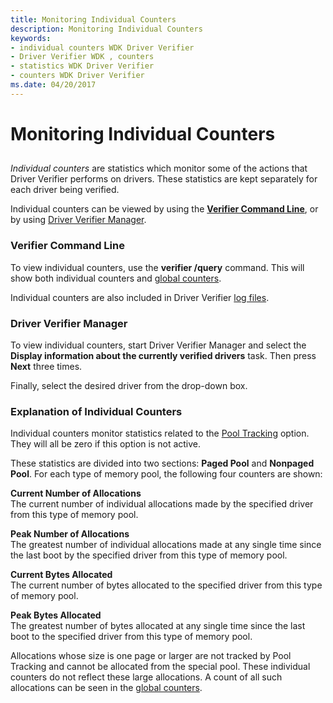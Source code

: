 ```yaml
---
title: Monitoring Individual Counters
description: Monitoring Individual Counters
keywords:
- individual counters WDK Driver Verifier
- Driver Verifier WDK , counters
- statistics WDK Driver Verifier
- counters WDK Driver Verifier
ms.date: 04/20/2017
---
```


# Monitoring Individual Counters


## <span id="ddk_monitoring_individual_counters_tools"></span><span id="DDK_MONITORING_INDIVIDUAL_COUNTERS_TOOLS"></span>


*Individual counters* are statistics which monitor some of the actions that Driver Verifier performs on drivers. These statistics are kept separately for each driver being verified.

Individual counters can be viewed by using the [**Verifier Command Line**](verifier-command-line.md), or by using [Driver Verifier Manager](driver-verifier-manager--windows-xp-and-later-.md). 

### <span id="verifier_command_line"></span><span id="VERIFIER_COMMAND_LINE"></span>Verifier Command Line

To view individual counters, use the **verifier /query** command. This will show both individual counters and [global counters](monitoring-global-counters.md).

Individual counters are also included in Driver Verifier [log files](creating-log-files.md).


### <span id="driver_verifier_manager__windows_xp_and_later_"></span><span id="DRIVER_VERIFIER_MANAGER__WINDOWS_XP_AND_LATER_"></span>Driver Verifier Manager 

To view individual counters, start Driver Verifier Manager and select the **Display information about the currently verified drivers** task. Then press **Next** three times.

Finally, select the desired driver from the drop-down box.

### <span id="explanation_of_individual_counters"></span><span id="EXPLANATION_OF_INDIVIDUAL_COUNTERS"></span>Explanation of Individual Counters

Individual counters monitor statistics related to the [Pool Tracking](pool-tracking.md) option. They will all be zero if this option is not active.

These statistics are divided into two sections: **Paged Pool** and **Nonpaged Pool**. For each type of memory pool, the following four counters are shown:

<span id="Current_Number_of_Allocations"></span><span id="current_number_of_allocations"></span><span id="CURRENT_NUMBER_OF_ALLOCATIONS"></span>**Current Number of Allocations**  
The current number of individual allocations made by the specified driver from this type of memory pool.

<span id="Peak_Number_of_Allocations"></span><span id="peak_number_of_allocations"></span><span id="PEAK_NUMBER_OF_ALLOCATIONS"></span>**Peak Number of Allocations**  
The greatest number of individual allocations made at any single time since the last boot by the specified driver from this type of memory pool.

<span id="Current_Bytes_Allocated"></span><span id="current_bytes_allocated"></span><span id="CURRENT_BYTES_ALLOCATED"></span>**Current Bytes Allocated**  
The current number of bytes allocated to the specified driver from this type of memory pool.

<span id="Peak_Bytes_Allocated"></span><span id="peak_bytes_allocated"></span><span id="PEAK_BYTES_ALLOCATED"></span>**Peak Bytes Allocated**  
The greatest number of bytes allocated at any single time since the last boot to the specified driver from this type of memory pool.

Allocations whose size is one page or larger are not tracked by Pool Tracking and cannot be allocated from the special pool. These individual counters do not reflect these large allocations. A count of all such allocations can be seen in the [global counters](monitoring-global-counters.md).

